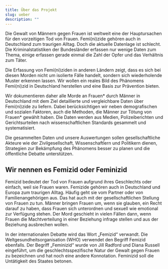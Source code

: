 ```yaml
---
title: Über das Projekt
slug: ueber
description: ""
---
```


Die Gewalt von Männern gegen Frauen ist weltweit eine der Hauptursachen für den vorzeitigen Tod von Frauen. Femi(ni)zide gehören auch in Deutschland zum traurigen Alltag. Doch die aktuelle Datenlage ist schlecht. Die Kriminalstatistiken der Bundesländer erfassen nur wenige Daten zum Thema, einige erfassen gerade einmal die Zahl der Opfer und das Verhältnis zum Täter. 

Die Erfassung von Femi(ni)ziden in anderen Ländern zeigt, dass es sich bei diesen Morden nicht um isolierte Fälle handelt, sondern sich wiederholende Muster erkennen lassen. Wir wollen ein reales Bild des Phänomens Femi(ni)zid in Deutschland herstellen und eine Basis zur Prävention bieten. 

Wir dokumentieren daher alle Morde an Frauen* durch Männer in Deutschland mit dem Ziel detaillierte und vergleichbare Daten über Femi(ni)zide zu liefern. Dabei berücksichtigen wir neben demografischen und sozialen Faktoren, auch die Methoden, die Männer zur Tötung von Frauen* gewählt haben. Die Daten werden aus Medien, Polizeiberichten und Gerichtsurteilen nach wissenschaftlichen Standards gesammelt und systematisiert.

Die gesammelten Daten und unsere Auswertungen sollen gesellschaftliche Akteure wie der Zivilgesellschaft, Wissenschaftlern und Politikern dienen, Strategien zur Bekämpfung des Phänomens besser zu planen und die öffentliche Debatte unterstützen.


## Wir nennen es Femizid oder Feminizid

Femizid bedeutet der Tod von Frauen aufgrund ihres Geschlechts oder einfach, weil sie Frauen waren. Femizide gehören auch in Deutschland und Europa zum traurigen Alltag. Häufig geht sie vom Partner oder von Familienangehörigen aus. Das hat auch mit der gesellschaftlichen Stellung von Frauen zu tun. Männer bringen Frauen um, wenn sie glauben, ein Recht darauf zu haben, dass Frauen sich unterordnen und sexuell wie emotional zur Verfügung stehen. Der Mord geschieht in vielen Fällen dann, wenn Frauen die Machtverteilung in einer Beziehung infrage stellen und aus der Beziehung ausbrechen wollen.

In der internationalen Debatte wird das Wort „Femizid“ verwandt. Die Weltgesundheitsorganisation (WHO) verwendet den Begriff Femizid ebenfalls. Der Begriff „Feminizid“ wurde von Jill Radford und Diana Russell eingeführt, um die geschlechtsspezifische Natur der Gewalt gegen Frauen zu bezeichnen und hat noch eine andere Konnotation. Feminizid soll die Untätigkeit des Staates betonen. 
